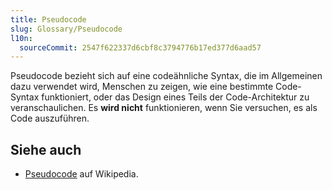 ```yaml
---
title: Pseudocode
slug: Glossary/Pseudocode
l10n:
  sourceCommit: 2547f622337d6cbf8c3794776b17ed377d6aad57
---
```


Pseudocode bezieht sich auf eine codeähnliche Syntax, die im Allgemeinen dazu verwendet wird, Menschen zu zeigen, wie eine bestimmte Code-Syntax funktioniert, oder das Design eines Teils der Code-Architektur zu veranschaulichen. Es **wird nicht** funktionieren, wenn Sie versuchen, es als Code auszuführen.

## Siehe auch

- [Pseudocode](https://en.wikipedia.org/wiki/Pseudocode) auf Wikipedia.
